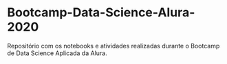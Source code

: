 # Bootcamp-Data-Science-Alura-2020
Repositório com os notebooks e atividades realizadas durante o Bootcamp de Data Science Aplicada da Alura.
